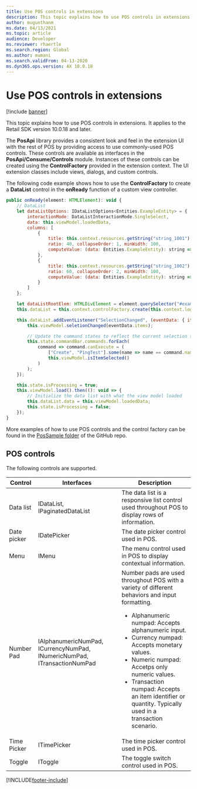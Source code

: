 ```yaml
---
title: Use POS controls in extensions
description: This topic explains how to use POS controls in extensions.
author: mugunthanm
ms.date: 04/13/2021
ms.topic: article
audience: Developer
ms.reviewer: rhaertle
ms.search.region: Global
ms.author: mumani
ms.search.validFrom: 04-13-2020
ms.dyn365.ops.version: AX 10.0.18
---
```


# Use POS controls in extensions

[!include [banner](../../../includes/banner.md)]

This topic explains how to use POS controls in extensions. It applies to the Retail SDK version 10.0.18 and later.

The **PosApi** library provides a consistent look and feel in the extension UI with the rest of POS by providing access to use commonly-used POS controls. These controls are available as interfaces in the **PosApi/Consume/Controls** module. Instances of these controls can be created using the **ControlFactory** provided in the extension context. The UI extension classes include views, dialogs, and custom controls.

The following code example shows how to use the **ControlFactory** to create a **DataList** control in the **onReady** function of a custom view controller.

```Javascript
public onReady(element: HTMLElement): void {
    // DataList
    let dataListOptions: IDataListOptions<Entities.ExampleEntity> = {
        interactionMode: DataListInteractionMode.SingleSelect,
        data: this.viewModel.loadedData,
        columns: [
            {
                title: this.context.resources.getString("string_1001"), // Int data
                ratio: 40, collapseOrder: 1, minWidth: 100,
                computeValue: (data: Entities.ExampleEntity): string => data.IntData.toString()
            },
            {
                title: this.context.resources.getString("string_1002"), // String data
                ratio: 60, collapseOrder: 2, minWidth: 100,
                computeValue: (data: Entities.ExampleEntity): string => data.StringData
            }
        ]
    };

    let dataListRootElem: HTMLDivElement = element.querySelector("#exampleListView") as HTMLDivElement;
    this.dataList = this.context.controlFactory.create(this.context.logger.getNewCorrelationId(), "DataList", dataListOptions, dataListRootElem);

    this.dataList.addEventListener("SelectionChanged", (eventData: { items: Entities.ExampleEntity[] }) => {
        this.viewModel.seletionChanged(eventData.items);

        // Update the command states to reflect the current selection state.
        this.state.commandBar.commands.forEach(
            command => command.canExecute = (
                ["Create", "PingTest"].some(name => name == command.name) ||
                this.viewModel.isItemSelected()
            )
        );
    });

    this.state.isProcessing = true;
    this.viewModel.load().then((): void => {
        // Initialize the data list with what the view model loaded
        this.dataList.data = this.viewModel.loadedData;
        this.state.isProcessing = false;
    });
}
```

More examples of how to use POS controls and the control factory can be found in the [PosSample folder](https://github.com/microsoft/Dynamics365Commerce.InStore/tree/release/9.28/src/PosSample) of the GitHub repo.

## POS controls

The following controls are supported.

| Control | Interfaces | Description |
|---------|-----------|-------------|
| Data list | IDataList, IPaginatedDataList | The data list is a responsive list control used throughout POS to display rows of information. |
| Date picker  | IDatePicker | The date picker control used in POS. |
| Menu         | IMenu | The menu control used in POS to display contextual information. |
| Number Pad   | IAlphanumericNumPad, ICurrencyNumPad, INumericNumPad, ITransactionNumPad | Number pads are used throughout POS with a variety of different behaviors and input formatting.<ul><li>Alphanumeric numpad: Accepts alphanumeric input.</li><li>Currency numpad: Accepts monetary values.</li><li>Numeric numpad: Accetps only numeric values.</li><li>Transaction numpad: Accepts an item identifier or quantity. Typically used in a transaction scenario.</li></ul> |
| Time Picker | ITimePicker | The time picker control used in POS. |
| Toggle | IToggle | The toggle switch control used in POS. |

[!INCLUDE[footer-include](../../../includes/footer-banner.md)]
